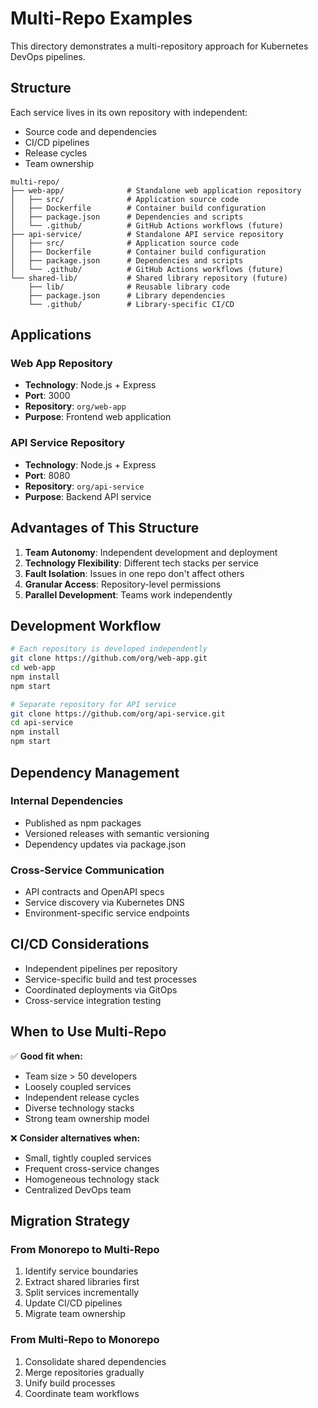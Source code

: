# Multi-Repo Examples

This directory demonstrates a multi-repository approach for Kubernetes DevOps pipelines.

## Structure

Each service lives in its own repository with independent:
- Source code and dependencies
- CI/CD pipelines  
- Release cycles
- Team ownership

```
multi-repo/
├── web-app/              # Standalone web application repository
│   ├── src/              # Application source code
│   ├── Dockerfile        # Container build configuration
│   ├── package.json      # Dependencies and scripts
│   └── .github/          # GitHub Actions workflows (future)
├── api-service/          # Standalone API service repository  
│   ├── src/              # Application source code
│   ├── Dockerfile        # Container build configuration
│   ├── package.json      # Dependencies and scripts
│   └── .github/          # GitHub Actions workflows (future)
└── shared-lib/           # Shared library repository (future)
    ├── lib/              # Reusable library code
    ├── package.json      # Library dependencies
    └── .github/          # Library-specific CI/CD
```

## Applications

### Web App Repository
- **Technology**: Node.js + Express
- **Port**: 3000
- **Repository**: `org/web-app`
- **Purpose**: Frontend web application

### API Service Repository
- **Technology**: Node.js + Express  
- **Port**: 8080
- **Repository**: `org/api-service`
- **Purpose**: Backend API service

## Advantages of This Structure

1. **Team Autonomy**: Independent development and deployment
2. **Technology Flexibility**: Different tech stacks per service
3. **Fault Isolation**: Issues in one repo don't affect others
4. **Granular Access**: Repository-level permissions
5. **Parallel Development**: Teams work independently

## Development Workflow

```bash
# Each repository is developed independently
git clone https://github.com/org/web-app.git
cd web-app
npm install
npm start

# Separate repository for API service
git clone https://github.com/org/api-service.git  
cd api-service
npm install
npm start
```

## Dependency Management

### Internal Dependencies
- Published as npm packages
- Versioned releases with semantic versioning
- Dependency updates via package.json

### Cross-Service Communication
- API contracts and OpenAPI specs
- Service discovery via Kubernetes DNS
- Environment-specific service endpoints

## CI/CD Considerations

- Independent pipelines per repository
- Service-specific build and test processes
- Coordinated deployments via GitOps
- Cross-service integration testing

## When to Use Multi-Repo

✅ **Good fit when:**
- Team size > 50 developers
- Loosely coupled services
- Independent release cycles
- Diverse technology stacks
- Strong team ownership model

❌ **Consider alternatives when:**
- Small, tightly coupled services
- Frequent cross-service changes
- Homogeneous technology stack
- Centralized DevOps team

## Migration Strategy

### From Monorepo to Multi-Repo
1. Identify service boundaries
2. Extract shared libraries first
3. Split services incrementally
4. Update CI/CD pipelines
5. Migrate team ownership

### From Multi-Repo to Monorepo
1. Consolidate shared dependencies
2. Merge repositories gradually
3. Unify build processes
4. Coordinate team workflows